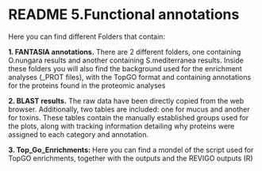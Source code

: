 # README 5.Functional annotations

Here you can find different Folders that contain:

**1. FANTASIA annotations.** There are 2 different folders, one containing O.nungara results and another containing S.mediterranea results. Inside these folders you will also find the background used for the enrichment analyses (_PROT files), with the TopGO format and containing annotations for the proteins found in the proteomic analyses

**2. BLAST results.** The raw data have been directly copied from the web browser. Additionally, two tables are included: one for mucus and another for toxins. These tables contain the manually established groups used for the plots, along with tracking information detailing why proteins were assigned to each category and annotation.

**3. Top_Go_Enrichments:** Here you can find a mondel of the script used for TopGO enrichments, together with the outputs and the REVIGO outputs (R)
